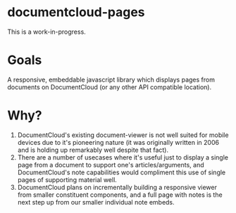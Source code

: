 # documentcloud-pages

This is a work-in-progress.

# Goals

A responsive, embeddable javascript library which displays pages from documents on DocumentCloud (or any other API compatible location).

# Why?

1. DocumentCloud's existing document-viewer is not well suited for mobile devices due to it's pioneering nature (it was originally written in 2006 and is holding up remarkably well despite that fact).
2. There are a number of usecases where it's useful just to display a single page from a document to support one's articles/arguments, and DocumentCloud's note capabilities would compliment this use of single pages of supporting material well.
3. DocumentCloud plans on incrementally building a responsive viewer from smaller constituent components, and a full page with notes is the next step up from our smaller individual note embeds.

